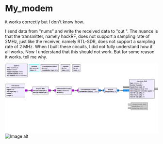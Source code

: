 # My_modem
it works correctly but I don't know how.

I send data from "nums" and write the received data to "out ". The nuance is that the transmitter, namely hackRF, does not support a sampling rate of 2MHz, just like the receiver, namely RTL-SDR, does not support a sampling rate of 2 MHz. When I built these circuits, I did not fully understand how it all works. Now I understand that this should not work.
But for some reason it works. tell me why.

![Image alt](https://github.com/1Shylz/My_modem/raw/main/image/tx.png)
![Image alt](https://github.com/{username}/{repository}/raw/{branch}/{path}/image.png)
